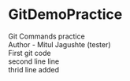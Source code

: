 # GitDemoPractice
Git Commands practice
<br>
Author - Mitul Jagushte (tester)
<br>
First git code
<br>
 second line line
 <br>
 thrid line added